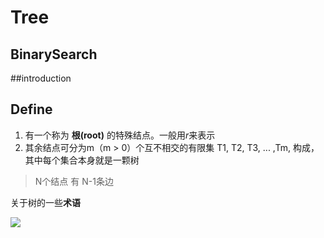 # Tree

## BinarySearch

##introduction

## Define 

1. 有一个称为 **根(root)** 的特殊结点。一般用*r*来表示
2. 其余结点可分为m（m > 0）个互不相交的有限集 T1, T2, T3, ... ,Tm, 构成，其中每个集合本身就是一颗树

> N个结点 有 N-1条边

关于树的一些**术语**

![](~/Tree1.png)

